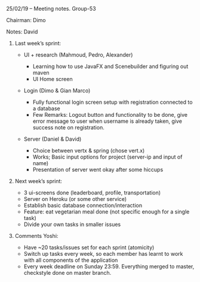 25/02/19 – Meeting notes. 	Group-53

Chairman: Dimo

Notes: David


1.	Last week’s sprint:
    
    *  UI + research (Mahmoud, Pedro, Alexander)
        -	Learning how to use JavaFX and Scenebuilder and figuring out maven
        -	UI Home screen
        
    *  Login (Dimo & Gian Marco)
        -	Fully functional login screen setup with registration connected to a database
        -	Few Remarks: Logout button and functionality to be done, give error message to user when username is already taken, give success note on registration.
        
    *  Server (Daniel & David)
        -	Choice between vertx & spring (chose vert.x)
        -	Works; Basic input options for project (server-ip and input of name)
        -	Presentation of server went okay after some hiccups

2.	Next week’s sprint:
    -	3 ui-screens done (leaderboard, profile, transportation)
    -	Server on Heroku (or some other service)
    -	Establish basic database connection/interaction
    -	Feature: eat vegetarian meal done (not specific enough for a single task)
    -	Divide your own tasks in smaller issues

3.	Comments Yoshi:
    -	Have ~20 tasks/issues set for each sprint (atomicity)
    -	Switch up tasks every week, so each member has learnt to work with all components of the application
    -	Every week deadline on Sunday 23:59. Everything merged to master, checkstyle done on master branch.
